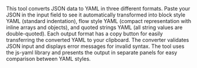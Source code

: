 This tool converts JSON data to YAML in three different formats. Paste your JSON in the input field to see it automatically transformed into block style YAML (standard indentation), flow style YAML (compact representation with inline arrays and objects), and quoted strings YAML (all string values are double-quoted). Each output format has a copy button for easily transferring the converted YAML to your clipboard. The converter validates JSON input and displays error messages for invalid syntax. The tool uses the js-yaml library and presents the output in separate panels for easy comparison between YAML styles.

<!-- Generated from commit: 5426b541ed61cf6a9d0b74c3acce637ca60a825a -->